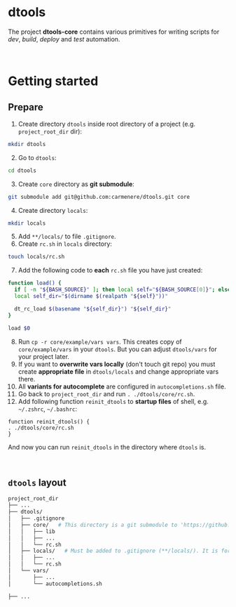 # dtools
The project **dtools-core** contains various primitives for writing scripts for _dev_, _build_, _deploy_ and _test_ automation.<br>

<br>

# Getting started
## Prepare
1. Create directory `dtools` inside root directory of a project (e.g. `project_root_dir` dir):
```bash
mkdir dtools
```
2. Go to `dtools`:
```bash
cd dtools
```
3. Create `core` directory as **git submodule**:
```bash
git submodule add git@github.com:carmenere/dtools.git core
```
4. Create directory `locals`:
```bash
mkdir locals
```
5. Add `**/locals/` to file `.gitignore`.
6. Create `rc.sh` in `locals` directory:
```bash
touch locals/rc.sh
```
7. Add the following code to **each** `rc.sh` file you have just created:
```bash
function load() {
  if [ -n "${BASH_SOURCE}" ]; then local self="${BASH_SOURCE[0]}"; else local self="$1"; fi
  local self_dir="$(dirname $(realpath "${self}"))"

  dt_rc_load $(basename "${self_dir}") "${self_dir}"
}

load $0
```
8. Run `cp -r core/example/vars vars`. This creates copy of `core/example/vars` in your `dtools`. But you can adjust `dtools/vars` for your project later.
9. If you want to **overwrite vars locally** (don't touch git repo) you must create **appropriate file** in `dtools/locals` and change appropriate vars there.
10. All **variants for autocomplete** are configured in `autocompletions.sh` file.
10. Go back to `project_root_dir` and run `. ./dtools/core/rc.sh`.
11. Add following function `reinit_dtools` to **startup files** of shell, e.g. `~/.zshrc`, `~/.bashrc`:
```shell
function reinit_dtools() {
. ./dtools/core/rc.sh
}
```
And now you can run `reinit_dtools` in the directory where `dtools` is.<br>

<br>

## `dtools` layout
```bash
project_root_dir
├── ...
├── dtools/
│   ├── .gitignore
│   ├── core/   # This directory is a git submodule to 'https://github.com/carmenere/dtools' project.
│   │   ├── lib
│   │   ├── ...
│   │   └── rc.sh
│   ├── locals/   # Must be added to .gitignore (**/locals/). It is for overwriting project defaults in local devel environment.
│   │   ├── ...
│   │   └── rc.sh
│   └── vars/
│       ├── ...
│       └── autocompletions.sh

├── ...
```

<br>